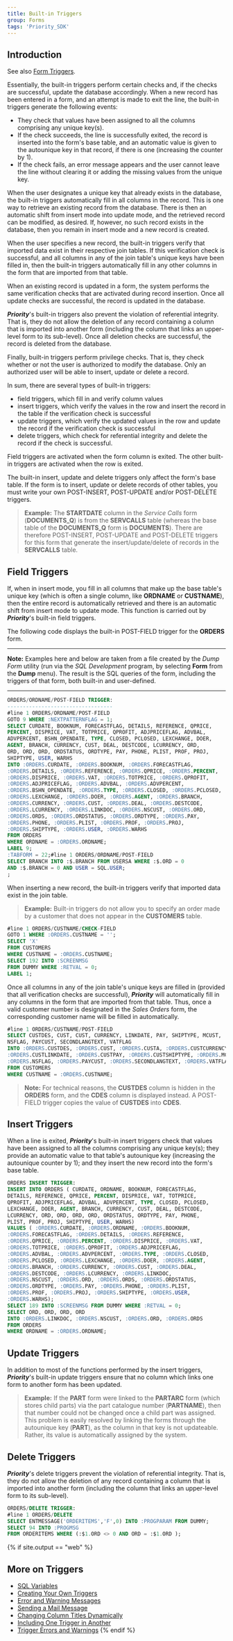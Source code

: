 ```yaml
---
title: Built-in Triggers
group: Forms
tags: 'Priority_SDK'
---
```


## Introduction

See also [Form Triggers](Form-Triggers ).

Essentially, the built-in triggers perform certain checks and, if the checks are successful, update the database accordingly. When a new record has been entered in a form, and an attempt is made to exit the line, the built-in triggers generate the following events:

-   They check that values have been assigned to all the columns
    comprising any unique key(s).
-   If the check succeeds, the line is successfully exited, the record is inserted into the form's base table, and an automatic value is given to the autounique key in that record, if there is one (increasing the counter by 1).
-   If the check fails, an error message appears and the user cannot leave the line without clearing it or adding the missing values from the unique key.

When the user designates a unique key that already exists in the
database, the built-in triggers automatically fill in all columns in the record. This is one way to retrieve an existing record from the database. There is then an automatic shift from insert mode into update mode, and the retrieved record can be modified, as desired. If, however, no such record exists in the database, then you remain in insert mode and a new record is created.

When the user specifies a new record, the built-in triggers verify that imported data exist in their respective join tables. If this
verification check is successful, and all columns in any of the join table's unique keys have been filled in, then the built-in triggers automatically fill in any other columns in the form that are imported from that table.

When an existing record is updated in a form, the system performs the same verification checks that are activated during record insertion. Once all update checks are successful, the record is updated in the database.

***Priority***'s built-in triggers also prevent the violation of
referential integrity. That is, they do not allow the deletion of any record containing a column that is imported into another form (including the column that links an upper-level form to its sub-level). Once all deletion checks are successful, the record is deleted from the database.

Finally, built-in triggers perform privilege checks. That is, they check whether or not the user is authorized to modify the database. Only an authorized user will be able to insert, update or delete a record.

In sum, there are several types of built-in triggers:

-   field triggers, which fill in and verify column values
-   insert triggers, which verify the values in the row and insert the record in the table if the verification check is successful
-   update triggers, which verify the updated values in the row and
    update the record if the verification check is successful
-   delete triggers, which check for referential integrity and delete the record if the check is successful.

Field triggers are activated when the form column is exited. The other built-in triggers are activated when the row is exited.

The built-in insert, update and delete triggers only affect the form's base table. If the form is to insert, update or delete records of other tables, you must write your own POST-INSERT, POST-UPDATE and/or POST-DELETE triggers.

> **Example:** The **STARTDATE** column in the *Service Calls* form (**DOCUMENTS_Q**) is from the **SERVCALLS** table (whereas the base table of the **DOCUMENTS_Q** form is **DOCUMENTS**). There are therefore POST-INSERT, POST-UPDATE and POST-DELETE triggers for this form that generate the insert/update/delete of records in the **SERVCALLS** table.

## Field Triggers 

If, when in insert mode, you fill in all columns that make up the base table\'s unique key (which is often a single column, like **ORDNAME** or **CUSTNAME**), then the entire record is automatically retrieved and there is an automatic shift from insert mode to update mode. This function is carried out by ***Priority***\'s built-in field triggers.

The following code displays the built-in POST-FIELD trigger for the
**ORDERS** form.

-------------------------------------------------------------------

**Note:** Examples here and below are taken from a file created by the *Dump Form* utility (run via the *SQL Development* program, by selecting **Form** from the **Dump** menu). The result is the SQL queries of the form, including the triggers of that form, both built-in and user-defined.

-------------------------------------------------------------------

```sql
ORDERS/ORDNAME/POST-FIELD TRIGGER:
----------------------------------
#line 1 ORDERS/ORDNAME/POST-FIELD
GOTO 9 WHERE :NEXTPATTERNFLAG = 1;
SELECT CURDATE, BOOKNUM, FORECASTFLAG, DETAILS, REFERENCE, QPRICE,
PERCENT, DISPRICE, VAT, TOTPRICE, QPROFIT, ADJPRICEFLAG, ADVBAL, 
ADVPERCENT, BSHN_OPENDATE, TYPE, CLOSED, PCLOSED, LEXCHANGE, DOER, 
AGENT, BRANCH, CURRENCY, CUST, DEAL, DESTCODE, LCURRENCY, ORD, 
ORD, ORD, ORD, ORDSTATUS, ORDTYPE, PAY, PHONE, PLIST, PROF, PROJ, 
SHIPTYPE, USER, WARHS
INTO :ORDERS.CURDATE, :ORDERS.BOOKNUM, :ORDERS.FORECASTFLAG, 
:ORDERS.DETAILS, :ORDERS.REFERENCE, :ORDERS.QPRICE, :ORDERS.PERCENT, 
:ORDERS.DISPRICE, :ORDERS.VAT, :ORDERS.TOTPRICE, :ORDERS.QPROFIT, 
:ORDERS.ADJPRICEFLAG, :ORDERS.ADVBAL, :ORDERS.ADVPERCENT,
:ORDERS.BSHN_OPENDATE, :ORDERS.TYPE, :ORDERS.CLOSED, :ORDERS.PCLOSED,
:ORDERS.LEXCHANGE, :ORDERS.DOER, :ORDERS.AGENT, :ORDERS.BRANCH,
:ORDERS.CURRENCY, :ORDERS.CUST, :ORDERS.DEAL, :ORDERS.DESTCODE, 
:ORDERS.LCURRENCY, :ORDERS.LINKDOC, :ORDERS.NSCUST, :ORDERS.ORD,
:ORDERS.ORDS, :ORDERS.ORDSTATUS, :ORDERS.ORDTYPE, :ORDERS.PAY,
:ORDERS.PHONE, :ORDERS.PLIST, :ORDERS.PROF, :ORDERS.PROJ,
:ORDERS.SHIPTYPE, :ORDERS.USER, :ORDERS.WARHS
FROM ORDERS
WHERE ORDNAME = :ORDERS.ORDNAME;
LABEL 9;
:TABFORM = 22;#line 1 ORDERS/ORDNAME/POST-FIELD
SELECT BRANCH INTO :$.BRANCH FROM USERSA WHERE :$.ORD = 0
AND :$.BRANCH = 0 AND USER = SQL.USER;
;
```

When inserting a new record, the built-in triggers verify that imported
data exist in the join table.

> **Example:** Built-in triggers do not allow you to specify an order
> made by a customer that does not appear in the **CUSTOMERS** table.

```sql
#line 1 ORDERS/CUSTNAME/CHECK-FIELD
GOTO 1 WHERE :ORDERS.CUSTNAME = '';
SELECT 'X'
FROM CUSTOMERS
WHERE CUSTNAME = :ORDERS.CUSTNAME;
SELECT 192 INTO :SCREENMSG
FROM DUMMY WHERE :RETVAL = 0;
LABEL 1;
```

Once all columns in any of the join table's unique keys are filled in
(provided that all verification checks are successful), ***Priority***
will automatically fill in any columns in the form that are imported
from that table. Thus, once a valid customer number is designated in the
*Sales Orders* form, the corresponding customer name will be filled in
automatically.

```sql
#line 1 ORDERS/CUSTNAME/POST-FIELD
SELECT CUSTDES, CUST, CUST, CURRENCY, LINKDATE, PAY, SHIPTYPE, MCUST, 
NSFLAG, PAYCUST, SECONDLANGTEXT, VATFLAG
INTO :ORDERS.CUSTDES, :ORDERS.CUST, :ORDERS.CUSTA, :ORDERS.CUSTCURRENCY, 
:ORDERS.CUSTLINKDATE, :ORDERS.CUSTPAY, :ORDERS.CUSTSHIPTYPE, :ORDERS.MCUST, 
:ORDERS.NSFLAG, :ORDERS.PAYCUST, :ORDERS.SECONDLANGTEXT, :ORDERS.VATFLAG
FROM CUSTOMERS
WHERE CUSTNAME = :ORDERS.CUSTNAME;
```



> **Note:** For technical reasons, the **CUSTDES** column is hidden in the
**ORDERS** form, and the **CDES** column is displayed instead. A
POST-FIELD trigger copies the value of **CUSTDES** into **CDES**.



## Insert Triggers 

When a line is exited, ***Priority***'s built-in insert triggers check
that values have been assigned to all the columns comprising any unique
key(s); they provide an automatic value to that table's autounique key
(increasing the autounique counter by 1); and they insert the new record
into the form's base table.

```sql
ORDERS INSERT TRIGGER:
INSERT INTO ORDERS ( CURDATE, ORDNAME, BOOKNUM, FORECASTFLAG, 
DETAILS, REFERENCE, QPRICE, PERCENT, DISPRICE, VAT, TOTPRICE, 
QPROFIT, ADJPRICEFLAG, ADVBAL, ADVPERCENT, TYPE, CLOSED, PCLOSED, 
LEXCHANGE, DOER, AGENT, BRANCH, CURRENCY, CUST, DEAL, DESTCODE, 
LCURRENCY, ORD, ORD, ORD, ORD, ORDSTATUS, ORDTYPE, PAY, PHONE, 
PLIST, PROF, PROJ, SHIPTYPE, USER, WARHS)
VALUES ( :ORDERS.CURDATE, :ORDERS.ORDNAME, :ORDERS.BOOKNUM, 
:ORDERS.FORECASTFLAG, :ORDERS.DETAILS, :ORDERS.REFERENCE,
:ORDERS.QPRICE, :ORDERS.PERCENT, :ORDERS.DISPRICE, :ORDERS.VAT,
:ORDERS.TOTPRICE, :ORDERS.QPROFIT, :ORDERS.ADJPRICEFLAG, 
:ORDERS.ADVBAL, :ORDERS.ADVPERCENT, :ORDERS.TYPE, :ORDERS.CLOSED, 
:ORDERS.PCLOSED, :ORDERS.LEXCHANGE, :ORDERS.DOER, :ORDERS.AGENT, 
:ORDERS.BRANCH, :ORDERS.CURRENCY, :ORDERS.CUST, :ORDERS.DEAL, 
:ORDERS.DESTCODE, :ORDERS.LCURRENCY, :ORDERS.LINKDOC,
:ORDERS.NSCUST, :ORDERS.ORD, :ORDERS.ORDS, :ORDERS.ORDSTATUS, 
:ORDERS.ORDTYPE, :ORDERS.PAY, :ORDERS.PHONE, :ORDERS.PLIST, 
:ORDERS.PROF, :ORDERS.PROJ, :ORDERS.SHIPTYPE, :ORDERS.USER,
:ORDERS.WARHS);
SELECT 189 INTO :SCREENMSG FROM DUMMY WHERE :RETVAL = 0;
SELECT ORD, ORD, ORD, ORD
INTO :ORDERS.LINKDOC, :ORDERS.NSCUST, :ORDERS.ORD, :ORDERS.ORDS
FROM ORDERS
WHERE ORDNAME = :ORDERS.ORDNAME;
```

## Update Triggers 

In addition to most of the functions performed by the insert triggers,
***Priority***'s built-in update triggers ensure that no column which
links one form to another form has been updated.

> **Example:** If the **PART** form were linked to the **PARTARC** form
> (which stores child parts) via the part catalogue number
> (**PARTNAME**), then that number could not be changed once a child
> part was assigned. This problem is easily resolved by linking the
> forms through the autounique key (**PART**), as the column in that key
> is not updateable. Rather, its value is automatically assigned by the
> system.

## Delete Triggers 

***Priority***'s delete triggers prevent the violation of referential
integrity. That is, they do not allow the deletion of any record
containing a column that is imported into another form (including the
column that links an upper-level form to its sub-level).

```sql
ORDERS/DELETE TRIGGER:
#line 1 ORDERS/DELETE
SELECT ENTMESSAGE('ORDERITEMS','F',0) INTO :PROGPARAM FROM DUMMY;
SELECT 94 INTO :PROGMSG 
FROM ORDERITEMS WHERE (:$1.ORD <> 0 AND ORD = :$1.ORD );
```
{% if site.output == "web" %}
## More on Triggers 

-   [SQL Variables](SQL-Variables )
-   [Creating Your Own Triggers](Creating-your-Triggers )
-   [Error and Warning Messages](Errors-and-Warnings )
-   [Sending a Mail Message](Send-Mail )
-   [Changing Column Titles
    Dynamically](Dynamic-Column-Titles )
-   [Including One Trigger in
    Another](Include-Triggers )
-   [Trigger Errors and
    Warnings](Trigger-Errors )
{% endif %}